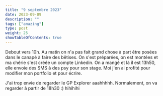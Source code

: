 ```yaml
---
title: "9 septembre 2023"
date: 2023-09-09
description: ""
tags: ["amazing"]
type: post
weight: 25
showTableOfContents: true
---
```


Debout vers 10h. Au matin on n'a pas fait grand chose à part être posées dans le canapé à faire des bêtises. On s'est préparées, on est montées et ma chérie s'est créée un compte Linkedin. On a mangé et là il est 13h50, elle envoie des SMS à des psy pour son stage. Moi j'en ai profité pour modifier mon portfolio et pour écrire.

J'ai trop envie de regarder le GP Explorer aaahhhhh. Normalement, on va regarder à partir de 18h30 :) hihihihi